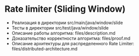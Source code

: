# Rate limiter (Sliding Window)

* Реализация в директории src/main/java/window/slide
* Тесты в директории src/test/java/window/slide
* Описание работы алгоритма: files/description.md
* Доказательство корректности алгоритма: files/proof.md
* Описание архитектуры для распределенного Rate Limiter: files/distributed-architecture.md